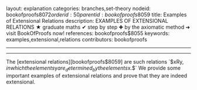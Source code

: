 layout: explanation
categories: branches,set-theory
nodeid: bookofproofs$8072
orderid: 50
parentid: bookofproofs$8059
title: Examples of Extensional Relations
description: EXAMPLES OF EXTENSIONAL RELATIONS &#9733; graduate maths &#10004; step by step &#10010; by the axiomatic method &#10140; visit BookOfProofs now!
references: bookofproofs$8055
keywords: examples,extensional,relations
contributors: bookofproofs

---


---

The [extensional relations][bookofproofs$8059] are such relations `$xRy$`, in which the elements `$y$` are _determined_ by the elements `$x.$` We provide some important examples of extensional relations and prove that they are indeed extensional.

